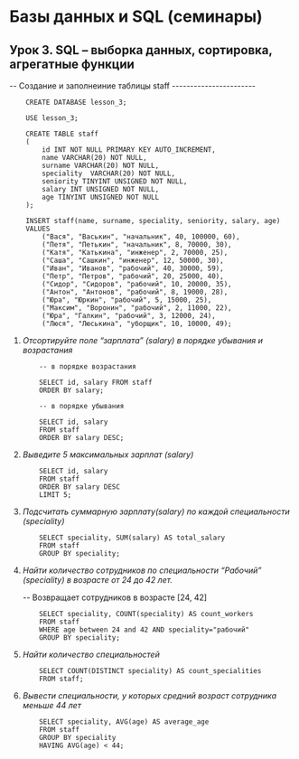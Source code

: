 # Базы данных и SQL (семинары)

## Урок 3. SQL – выборка данных, сортировка, агрегатные функции

-- Создание и заполнеиние таблицы staff -----------------------

```
    CREATE DATABASE lesson_3;

    USE lesson_3;

    CREATE TABLE staff
    (
        id INT NOT NULL PRIMARY KEY AUTO_INCREMENT,
        name VARCHAR(20) NOT NULL,
        surname VARCHAR(20) NOT NULL,
        speciality  VARCHAR(20) NOT NULL,
        seniority TINYINT UNSIGNED NOT NULL,
        salary INT UNSIGNED NOT NULL,
        age TINYINT UNSIGNED NOT NULL
    );

    INSERT staff(name, surname, speciality, seniority, salary, age)
    VALUES
        ("Вася", "Васькин", "начальник", 40, 100000, 60),
        ("Петя", "Петькин", "начальник", 8, 70000, 30),
        ("Катя", "Катькина", "инженер", 2, 70000, 25),
        ("Саша", "Сашкин", "инженер", 12, 50000, 30),
        ("Иван", "Иванов", "рабочий", 40, 30000, 59),
        ("Петр", "Петров", "рабочий", 20, 25000, 40),
        ("Сидор", "Сидоров", "рабочий", 10, 20000, 35),
        ("Антон", "Антонов", "рабочий", 8, 19000, 28),
        ("Юра", "Юркин", "рабочий", 5, 15000, 25),
        ("Максим", "Воронин", "рабочий", 2, 11000, 22),
        ("Юра", "Галкин", "рабочий", 3, 12000, 24),
        ("Люся", "Люськина", "уборщик", 10, 10000, 49);

```

1. *Отсортируйте поле “зарплата” (salary) в порядке убывания и возрастания*

    ```
        -- в порядке возрастания
        
        SELECT id, salary FROM staff
        ORDER BY salary;

        -- в порядке убывания

        SELECT id, salary
        FROM staff
        ORDER BY salary DESC;

    ```

2. *Выведите 5 максимальных зарплат (salary)*

    ```
        SELECT id, salary
        FROM staff
        ORDER BY salary DESC
        LIMIT 5;

    ```
3. *Подсчитать суммарную зарплату(salary) по каждой специальности (speciality)*

    ```
        SELECT speciality, SUM(salary) AS total_salary
        FROM staff
        GROUP BY speciality;

    ```
4. *Найти количество сотрудников по специальности “Рабочий” (speciality) в возрасте от 24 до 42 лет.*


    -- Возвращает сотрудников в возрасте [24, 42]
    ```
        SELECT speciality, COUNT(speciality) AS count_workers
        FROM staff
        WHERE age between 24 and 42 AND speciality="рабочий"
        GROUP BY speciality;

    ```

5. *Найти количество специальностей*

    ```
        SELECT COUNT(DISTINCT speciality) AS count_specialities
        FROM staff;

    ```

6. *Вывести специальности, у которых средний возраст сотрудника меньше 44 лет*

    ```
        SELECT speciality, AVG(age) AS average_age
        FROM staff
        GROUP BY speciality
        HAVING AVG(age) < 44;

    ```